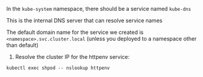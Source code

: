 In the `kube-system` namespace, there should be a service named `kube-dns`

This is the internal DNS server that can resolve service names

The default domain name for the service we created is `<namespace>.svc.cluster.local` (unless you deployed to a namespace other than default)

1. Resolve the cluster IP for the httpenv service:

```execute
kubectl exec shpod -- nslookup httpenv
```
